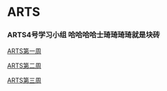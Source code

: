 # ARTS

### ARTS4号学习小组 哈哈哈哈士琦琦琦琦就是块砖

[ARTS第一周](https://github.com/mwqz1989/LeetCodeForJava/blob/master/docs/ARTS_Week_1.md)

[ARTS第二周](https://github.com/mwqz1989/LeetCodeForJava/blob/master/docs/ARTS_Week_2.md)

[ARTS第三周](https://github.com/mwqz1989/LeetCodeForJava/blob/master/docs/ARTS_Week_3.md)
